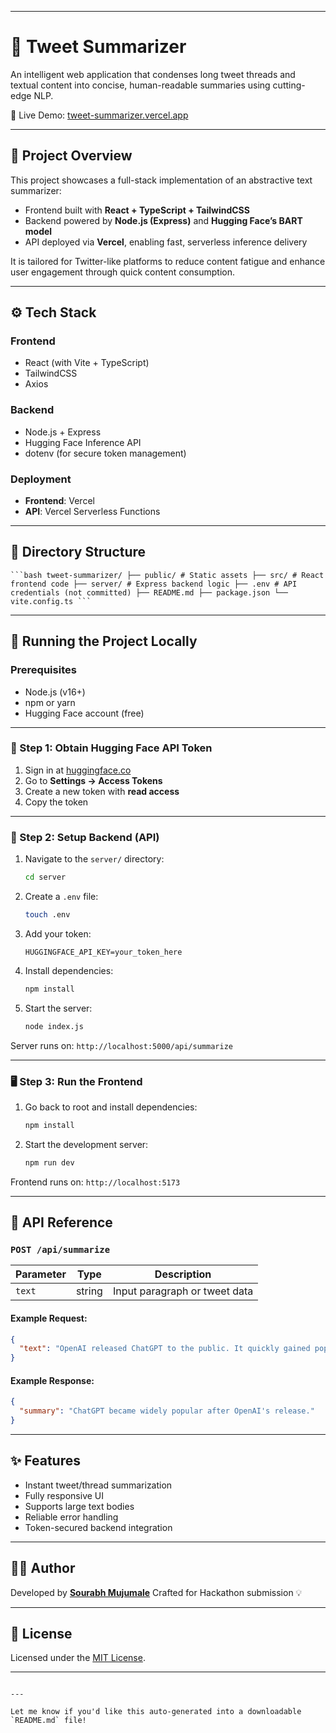 
---


# 🧠 Tweet Summarizer

An intelligent web application that condenses long tweet threads and textual content into concise, human-readable summaries using cutting-edge NLP.

🔗 Live Demo: [tweet-summarizer.vercel.app](https://tweet-summarizer.vercel.app)

---

## 🚀 Project Overview

This project showcases a full-stack implementation of an abstractive text summarizer:
- Frontend built with **React + TypeScript + TailwindCSS**
- Backend powered by **Node.js (Express)** and **Hugging Face’s BART model**
- API deployed via **Vercel**, enabling fast, serverless inference delivery

It is tailored for Twitter-like platforms to reduce content fatigue and enhance user engagement through quick content consumption.

---

## ⚙️ Tech Stack

### Frontend
- React (with Vite + TypeScript)
- TailwindCSS
- Axios

### Backend
- Node.js + Express
- Hugging Face Inference API
- dotenv (for secure token management)

### Deployment
- **Frontend**: Vercel
- **API**: Vercel Serverless Functions

---

## 📁 Directory Structure



<pre lang="markdown"><code>```bash tweet-summarizer/ ├── public/ # Static assets ├── src/ # React frontend code ├── server/ # Express backend logic ├── .env # API credentials (not committed) ├── README.md ├── package.json └── vite.config.ts ```</code></pre>



---

## 🧪 Running the Project Locally

### Prerequisites
- Node.js (v16+)
- npm or yarn
- Hugging Face account (free)

---

### 🔐 Step 1: Obtain Hugging Face API Token

1. Sign in at [huggingface.co](https://huggingface.co)
2. Go to **Settings → Access Tokens**
3. Create a new token with **read access**
4. Copy the token

---

### 🧰 Step 2: Setup Backend (API)

1. Navigate to the `server/` directory:
   ```bash
   cd server
   ```

2. Create a `.env` file:

   ```bash
   touch .env
   ```

3. Add your token:

   ```
   HUGGINGFACE_API_KEY=your_token_here
   ```

4. Install dependencies:

   ```bash
   npm install
   ```

5. Start the server:

   ```bash
   node index.js
   ```

Server runs on: `http://localhost:5000/api/summarize`

---

### 🖥️ Step 3: Run the Frontend

1. Go back to root and install dependencies:

   ```bash
   npm install
   ```

2. Start the development server:

   ```bash
   npm run dev
   ```

Frontend runs on: `http://localhost:5173`

---

## 🧠 API Reference

### `POST /api/summarize`

| Parameter | Type   | Description                   |
| --------- | ------ | ----------------------------- |
| `text`    | string | Input paragraph or tweet data |

#### Example Request:

```json
{
  "text": "OpenAI released ChatGPT to the public. It quickly gained popularity..."
}
```

#### Example Response:

```json
{
  "summary": "ChatGPT became widely popular after OpenAI's release."
}
```

---

## ✨ Features

* Instant tweet/thread summarization
* Fully responsive UI
* Supports large text bodies
* Reliable error handling
* Token-secured backend integration

---

## 🧑‍💻 Author

Developed by **[Sourabh Mujumale](https://github.com/sourabhm-25)**
Crafted for Hackathon submission 💡

---

## 📄 License

Licensed under the [MIT License](LICENSE).

---

```

---

Let me know if you'd like this auto-generated into a downloadable `README.md` file! 
```


